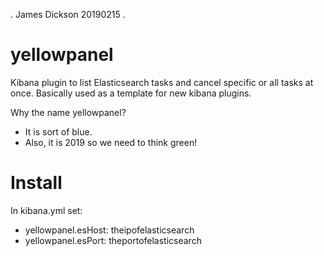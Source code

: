 . James Dickson 20190215 .

# yellowpanel
Kibana plugin to list Elasticsearch tasks and cancel specific or all tasks at once. Basically used as a template for new kibana plugins. 

Why the name yellowpanel? 
- It is sort of blue.
- Also, it is 2019 so we need to think green!

# Install

In kibana.yml set:

* yellowpanel.esHost: theipofelasticsearch
* yellowpanel.esPort: theportofelasticsearch

